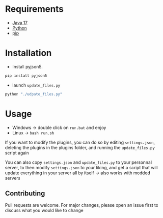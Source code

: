 # Requirements

- [Java 17](https://www.oracle.com/java/technologies/downloads/#jdk17-windows)
- [Python](https://www.python.org/downloads/)
- [pip](https://pip.pypa.io/en/stable/)

# Installation

- Install pyjson5.

```bash
pip install pyjson5
```

- launch ```update_files.py```
```bash
python "./udpate_files.py"
```

# Usage

- Windows -> double click on ```run.bat``` and enjoy
- Linux -> ```bash run.sh```

If you want to modify the plugins, you can do so by editing ```settings.json```, deleting the plugins in the plugins folder, and running the ```update_files.py``` script again

You can also copy ```settings.json``` and ```update_files.py``` to your personnal server, to then modify ```settings.json``` to your liking, and get a script that will update everything in your server all by itself -> also works with modded servers

## Contributing

Pull requests are welcome. For major changes, please open an issue first to discuss what you would like to change
